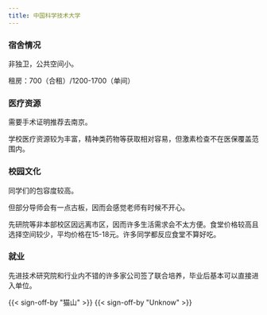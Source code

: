 ```yaml
---
title: 中国科学技术大学
---
```


### 宿舍情况
非独卫，公共空间小。

租房：700（合租）/1200-1700（单间）

### 医疗资源

需要手术证明推荐去南京。

学校医疗资源较为丰富，精神类药物等获取相对容易，但激素检查不在医保覆盖范围内。

### 校园文化

同学们的包容度较高。

但部分导师会有一点古板，因而会感觉老师有时候不开心。

先研院等非本部校区因远离市区，因而许多生活需求会不太方便。食堂价格较高且选择空间较少，平均价格在15-18元。许多同学都反应食堂不算好吃。

### 就业

先进技术研究院和行业内不错的许多家公司签了联合培养，毕业后基本可以直接进入单位。

{{< sign-off-by "猫山" >}}
{{< sign-off-by "Unknow" >}}